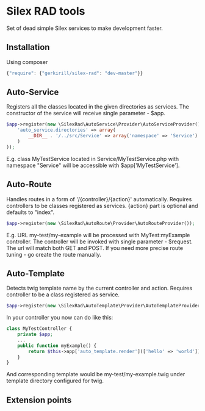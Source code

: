 Silex RAD tools
===============

Set of dead simple Silex services to make development faster.

Installation
------------

Using composer

```js
{"require": {"gerkirill/silex-rad": "dev-master"}}
```

Auto-Service
------------

Registers all the classes located in the given directories as services. The constructor of the service will receive single parameter - $app.

```php
$app->register(new \SilexRad\AutoService\Provider\AutoServiceProvider(), array(
    'auto_service.directories' => array(
        __DIR__ . '/../src/Service' => array('namespace' => 'Service')
    )
));
```

E.g. class MyTestService located in Service/MyTestService.php with namespace "Service" will be accessible with $app['MyTestService'].

Auto-Route
----------

Handles routes in a form of '/{controller}/{action}' automatically. Requires controllers to be classes registered as services. {action} part is optional and defaults to "index".

```php
$app->register(new \SilexRad\AutoRoute\Provider\AutoRouteProvider());
```

E.g. URL my-test/my-example will be processed with MyTest:myExample controller. The controller will be invoked with single parameter - $request. The url will match both GET and POST. If you need more precise route tuning - go create the route manually.

Auto-Template
-------------

Detects twig template name by the current controller and action. Requires controller to be a class registered as service.

```php
$app->register(new \SilexRad\AutoTemplate\Provider\AutoTemplateProvider());
```

In your controller you now can do like this:

```php
class MyTestController {
    private $app;
    ...
    public function myExample() {
        return $this->app['auto_template.render'](['hello' => 'world']);
    }    
}
```

And corresponding template would be my-test/my-example.twig under template directory configured for twig.

Extension points
----------------